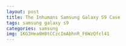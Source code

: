 ```yaml
---
layout: post
title: The Inhumans Samsung Galaxy S9 Case
tags: samsung galaxy s9
categories: samsung
img: 1KG3Hea0H0tCCzcImAbhnR_F6WzQfcl41
---
```

